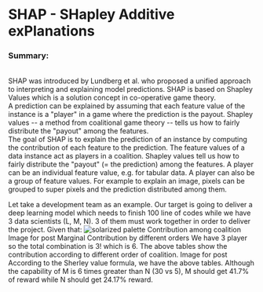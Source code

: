 # SHAP - SHapley Additive exPlanations 

<h3>Summary:</h3><br/>
SHAP was introduced by Lundberg et al. who proposed a unified approach to interpreting and explaining model predictions. SHAP is based on Shapley Values which is a solution concept in co-operative game theory. 
<br/>
A prediction can be explained by assuming that each feature value of the instance is a "player" in a game where the prediction is the payout. Shapley values -- a method from coalitional game theory -- tells us how to fairly distribute the "payout" among the features. <br/>
The goal of SHAP is to explain the prediction of an instance by computing the contribution of each feature to the prediction. The feature values of a data instance act as players in a coalition. Shapley values tell us how to fairly distribute the "payout" (= the prediction) among the features. A player can be an individual feature value, e.g. for tabular data. A player can also be a group of feature values. For example to explain an image, pixels can be grouped to super pixels and the prediction distributed among them.

Let take a development team as an example. Our target is going to deliver a deep learning model which needs to finish 100 line of codes while we have 3 data scientists (L, M, N). 3 of them must work together in order to deliver the project. Given that:
![solarized palette](https://github.com/IdaStephen/CS677-SHAP/blob/main/Image1.png)
Contribution among coalition
Image for post
Marginal Contribution by different orders
We have 3 player so the total combination is 3! which is 6. The above tables show the contribution according to different order of coalition.
Image for post
According to the Sherley value formula, we have the above tables. Although the capability of M is 6 times greater than N (30 vs 5), M should get 41.7% of reward while N should get 24.17% reward.
